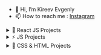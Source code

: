 - 👋 Hi, I’m Kireev Evgeniy
- 📫 How to reach me : [Instagram](https://instagram.com/ev_kireev?igshid=NmNmNjAwNzg=) 
	 
 <details><summary>🚀 React JS Projects</summary>
	
   1. [Pixema (React.js)](https://evgkireev.github.io/pixema/)
   2. [Pizza-shop React](https://evgkireev.github.io/React-pizza/).	
   3. [Blogofolio React](https://evgkireev.github.io/Blogofolio/).
   4. [Lorem React](https://evgkireev.github.io/test-xOne/#/).
   5. [Galerea React](https://evgkireev.github.io/Galerea/).
   5. [Marcoo-Shop (Next.js)](https://shop-marcooo.vercel.app/) in developing...	
   7. [Start-Next (Next.js)](https://next-js-sable-six.vercel.app/).
   8. [Photo Gallery React](https://evgkireev.github.io/photos-gallery/).
   9. [To-do React](https://evgkireev.github.io/todo-react-2/).
   10. [To-do (Firebase Backend)](https://evgkireev.github.io/Todo-React-Firebase-Backend/).
   11. [Currency Converter React](https://evgkireev.github.io/Currency-converter/).
   12. [Gues List React](https://evgkireev.github.io/Guest-list/).
   13. [Quiz React](https://evgkireev.github.io/quiz/).
   14. [Counter React](https://evgkireev.github.io/Counter/).
   15. [Modal React](https://evgkireev.github.io/modal/).
   16. covid-19 in developing.
  
</details>
  <details><summary>⚡ JS Projects</summary>
  
   1. [Trello JS](https://evgkireev.github.io/trello/).
   2. [To-do JS](https://evgkireev.github.io/todo-app/).
  
</details>
  <details><summary>🌱 CSS & HTML Projects</summary>
    
   1. [E-Commerce](https://evgkireev.github.io/testPro/).
   2. [E-Commerce(webinar-2)](https://evgkireev.github.io/E-commerce/).	
   3. [Shop HIMO](https://evgkireev.github.io/HIMO).
   4. [test offerrum]( https://evgkireev.github.io/Test-offerrum/).
   5. [PROTOTYPES AXIT](https://evgkireev.github.io/AXIT/).
   6. [PROTOTYPES ActiveBox](https://evgkireev.github.io/ActiveBox/). 
   7. Online store MARCHO.
   8. Online store GLEE.
   
</details>



